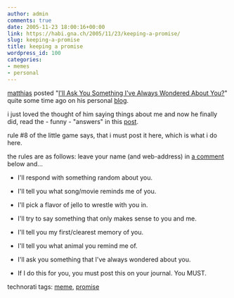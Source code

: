 ```yaml
---
author: admin
comments: true
date: 2005-11-23 18:00:16+00:00
link: https://habi.gna.ch/2005/11/23/keeping-a-promise/
slug: keeping-a-promise
title: keeping a promise
wordpress_id: 100
categories:
- memes
- personal
---
```



[matthias](http://blog.ch/) posted "[I'll Ask You Something I've Always Wondered About You?](http://www.gutfeldt.ch/matthias/blog/singleblog.php?entry=1129859418)" quite some time ago on his personal [blog](http://www.gutfeldt.ch/matthias/blog/index.php).
  
i just loved the thought of him saying things about me and now he finally did, read the - funny - "answers" in this [post](http://gutfeldt.ch/matthias/blog/singleblog.php?entry=1132714202).



rule #8 of the little game says, that i must post it here, which is what i do here.
  
the rules are as follows: leave your name (and web-address) in [a comment](https://habi.gna.ch/blog/archives/000697.html#comments) below and...




  * I'll respond with something random about you.


  * I'll tell you what song/movie reminds me of you.


  * I'll pick a flavor of jello to wrestle with you in.


  * I'll try to say something that only makes sense to you and me.


  * I'll tell you my first/clearest memory of you.


  * I'll tell you what animal you remind me of.


  * I'll ask you something that I've always wondered about you.


  * If I do this for you, you must post this on your journal. You MUST.




technorati tags: [meme](http://www.technorati.com/tag/meme), [promise](http://www.technorati.com/tag/promise)
